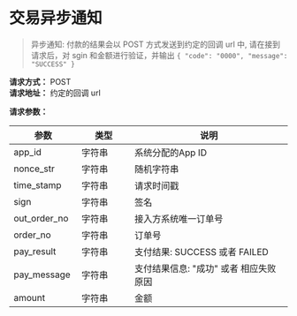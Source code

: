 # 交易异步通知


> 异步通知: 付款的结果会以 POST 方式发送到约定的回调  url 中, 请在接到请求后，对 sgin 和金额进行验证，并输出 `{ "code": "0000", "message": "SUCCESS" }`

**请求方式：** POST <br>
**请求地址：** 约定的回调 url<br>

**请求参数：**

| 参数 <div style="width: 80pt"></div> | 类型 <div style="width: 60pt"></div> | 说明 | 
| --- | --- |  --- |
| app_id | 字符串 |	系统分配的App ID |
| nonce_str |	字符串 |	随机字符串 |
| time_stamp	| 字符串	| 请求时间戳 |
| sign |	字符串 |	签名 |
| out_order_no | 字符串	| 接入方系统唯一订单号 |
| order_no	| 字符串	| 订单号 |
| pay_result	| 字符串	| 支付结果: SUCCESS 或者 FAILED |
| pay_message	| 字符串 | 支付结果信息: "成功" 或者 相应失败原因 |
| amount |字符串 | 金额 |